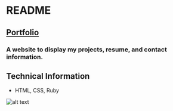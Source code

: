 # README

## [Portfolio](http://cooper-holmes-portfolio.herokuapp.com/)

### A website to display my projects, resume, and contact information.

## Technical Information
* HTML, CSS, Ruby

![alt text](https://i.imgur.com/dZ2FKho.png "Portfolio")
